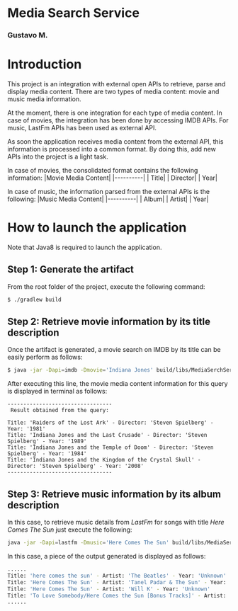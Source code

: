 # Media Search Service
### Gustavo M.

# Introduction
This project is an integration with external open APIs to retrieve, parse and display media content. There are two types of media content: movie and music media information. 

At the moment, there is one integration for each type of media content. In case of movies, the integration has been done by accessing IMDB APIs. For music, LastFm APIs has been used as external API. 

As soon the application receives media content from the external API, this information is processed into a common format. By doing this, add new APIs into the project is a light task. 

In case of movies, the consolidated format contains the following information: 
|Movie Media Content|
|----------|
| Title|
| Director|
| Year|

In case of music, the information parsed from the external APIs is the following:
|Music Media Content|
|----------|
| Album|
| Artist|
| Year|
 

# How to launch the application

Note that Java8 is required to launch the application.

## Step 1: Generate the artifact

From the root folder of the project, execute the following command:

```sh
$ ./gradlew build
```

## Step 2: Retrieve movie information by its title description

Once the artifact is generated, a movie search on IMDB by its title can be easily perform as follows:

```sh
$ java -jar -Dapi=imdb -Dmovie='Indiana Jones' build/libs/MediaSerchService-0.0.1-SNAPSHOT.jar
```

After executing this line, the movie media content information for this query is displayed in terminal as follows:

```
---------------------------------
 Result obtained from the query:

Title: 'Raiders of the Lost Ark' - Director: 'Steven Spielberg' - Year: '1981'
Title: 'Indiana Jones and the Last Crusade' - Director: 'Steven Spielberg' - Year: '1989'
Title: 'Indiana Jones and the Temple of Doom' - Director: 'Steven Spielberg' - Year: '1984'
Title: 'Indiana Jones and the Kingdom of the Crystal Skull' - Director: 'Steven Spielberg' - Year: '2008'
---------------------------------
```

## Step 3: Retrieve music information by its album description

In this case, to retrieve music details from _LastFm_ for songs with title _Here Comes The Sun_ just execute the following:

```sh
java -jar -Dapi=lastfm -Dmusic='Here Comes The Sun' build/libs/MediaSerchService-0.0.1-SNAPSHOT.jar
```

In this case, a piece of the output generated is displayed as follows:
```sh
......
Title: 'here comes the sun' - Artist: 'The Beatles' - Year: 'Unknown'
Title: 'Here Comes The Sun' - Artist: 'Tanel Padar & The Sun' - Year: 'Unknown'
Title: 'Here Comes The Sun' - Artist: 'Will K' - Year: 'Unknown'
Title: 'To Love Somebody/Here Comes the Sun [Bonus Tracks]' - Artist: 'Nina Simone' - Year: 'Unknown'
......
```
